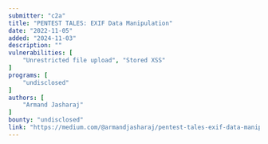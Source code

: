 ```yaml
---
submitter: "c2a"
title: "PENTEST TALES: EXIF Data Manipulation"
date: "2022-11-05"
added: "2024-11-03"
description: ""
vulnerabilities: [
    "Unrestricted file upload", "Stored XSS"
]
programs: [
    "undisclosed"
]
authors: [
    "Armand Jasharaj"
]
bounty: "undisclosed"
link: "https://medium.com/@armandjasharaj/pentest-tales-exif-data-manipulation-b36beb291229"
---
```




